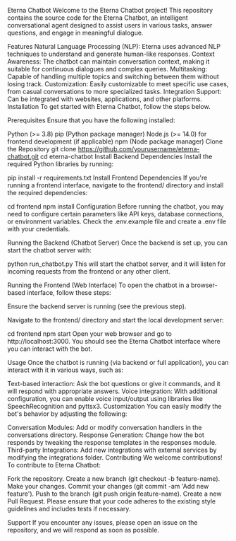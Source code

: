 Eterna Chatbot
Welcome to the Eterna Chatbot project! This repository contains the source code for the Eterna Chatbot, an intelligent conversational agent designed to assist users in various tasks, answer questions, and engage in meaningful dialogue.

Features
Natural Language Processing (NLP): Eterna uses advanced NLP techniques to understand and generate human-like responses.
Context Awareness: The chatbot can maintain conversation context, making it suitable for continuous dialogues and complex queries.
Multitasking: Capable of handling multiple topics and switching between them without losing track.
Customization: Easily customizable to meet specific use cases, from casual conversations to more specialized tasks.
Integration Support: Can be integrated with websites, applications, and other platforms.
Installation
To get started with Eterna Chatbot, follow the steps below.

Prerequisites
Ensure that you have the following installed:

Python (>= 3.8)
pip (Python package manager)
Node.js (>= 14.0) for frontend development (if applicable)
npm (Node package manager)
Clone the Repository
git clone https://github.com/yourusername/eterna-chatbot.git
cd eterna-chatbot
Install Backend Dependencies
Install the required Python libraries by running:

pip install -r requirements.txt
Install Frontend Dependencies
If you're running a frontend interface, navigate to the frontend/ directory and install the required dependencies:

cd frontend
npm install
Configuration
Before running the chatbot, you may need to configure certain parameters like API keys, database connections, or environment variables. Check the .env.example file and create a .env file with your credentials.

Running the Backend (Chatbot Server)
Once the backend is set up, you can start the chatbot server with:

python run_chatbot.py
This will start the chatbot server, and it will listen for incoming requests from the frontend or any other client.

Running the Frontend (Web Interface)
To open the chatbot in a browser-based interface, follow these steps:

Ensure the backend server is running (see the previous step).

Navigate to the frontend/ directory and start the local development server:

cd frontend
npm start
Open your web browser and go to http://localhost:3000. You should see the Eterna Chatbot interface where you can interact with the bot.

Usage
Once the chatbot is running (via backend or full application), you can interact with it in various ways, such as:

Text-based interaction: Ask the bot questions or give it commands, and it will respond with appropriate answers.
Voice integration: With additional configuration, you can enable voice input/output using libraries like SpeechRecognition and pyttsx3.
Customization
You can easily modify the bot's behavior by adjusting the following:

Conversation Modules: Add or modify conversation handlers in the conversations directory.
Response Generation: Change how the bot responds by tweaking the response templates in the responses module.
Third-party Integrations: Add new integrations with external services by modifying the integrations folder.
Contributing
We welcome contributions! To contribute to Eterna Chatbot:

Fork the repository.
Create a new branch (git checkout -b feature-name).
Make your changes.
Commit your changes (git commit -am 'Add new feature').
Push to the branch (git push origin feature-name).
Create a new Pull Request.
Please ensure that your code adheres to the existing style guidelines and includes tests if necessary.

Support
If you encounter any issues, please open an issue on the repository, and we will respond as soon as possible.
